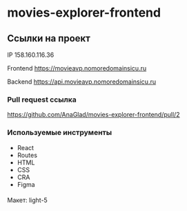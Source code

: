 # movies-explorer-frontend

## Ссылки на проект

IP 158.160.116.36

Frontend https://movieavp.nomoredomainsicu.ru

Backend https://api.movieavp.nomoredomainsicu.ru

### Pull request ссылка

https://github.com/AnaGlad/movies-explorer-frontend/pull/2

### Используемые инструменты

* React
* Routes
* HTML
* CSS
* CRA
* Figma

####
Макет: light-5